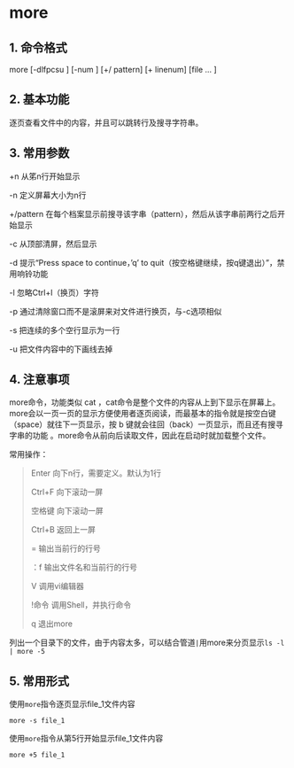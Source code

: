 # more

## 1. 命令格式

more [-dlfpcsu ] [-num ] [+/ pattern] [+ linenum] [file ... ]

## 2. 基本功能

逐页查看文件中的内容，并且可以跳转行及搜寻字符串。

## 3. 常用参数

+n      从笫n行开始显示

-n       定义屏幕大小为n行

+/pattern 在每个档案显示前搜寻该字串（pattern），然后从该字串前两行之后开始显示  

-c       从顶部清屏，然后显示

-d       提示“Press space to continue，’q’ to quit（按空格键继续，按q键退出）”，禁用响铃功能

-l        忽略Ctrl+l（换页）字符

-p       通过清除窗口而不是滚屏来对文件进行换页，与-c选项相似

-s       把连续的多个空行显示为一行

-u       把文件内容中的下画线去掉

## 4. 注意事项

more命令，功能类似 cat ，cat命令是整个文件的内容从上到下显示在屏幕上。 more会以一页一页的显示方便使用者逐页阅读，而最基本的指令就是按空白键（space）就往下一页显示，按 b 键就会往回（back）一页显示，而且还有搜寻字串的功能 。more命令从前向后读取文件，因此在启动时就加载整个文件。

常用操作：

> Enter    向下n行，需要定义。默认为1行
>
> Ctrl+F   向下滚动一屏
>
> 空格键  向下滚动一屏
>
> Ctrl+B  返回上一屏
>
> =       输出当前行的行号
>
> ：f     输出文件名和当前行的行号
>
> V      调用vi编辑器
>
> !命令   调用Shell，并执行命令
>
> q       退出more

列出一个目录下的文件，由于内容太多，可以结合管道`|`用more来分页显示`ls -l  | more -5`

## 5. 常用形式

使用`more`指令逐页显示file_1文件内容

```
more -s file_1
```



使用`more`指令从第5行开始显示file_1文件内容

```
more +5 file_1
```

